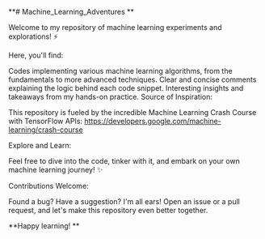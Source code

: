 **# Machine_Learning_Adventures **

Welcome to my repository of machine learning experiments and explorations! ⚡

Here, you'll find:

Codes implementing various machine learning algorithms, from the fundamentals to more advanced techniques.
Clear and concise comments explaining the logic behind each code snippet.
Interesting insights and takeaways from my hands-on practice.
Source of Inspiration:

This repository is fueled by the incredible Machine Learning Crash Course with TensorFlow APIs: https://developers.google.com/machine-learning/crash-course

Explore and Learn:

Feel free to dive into the code, tinker with it, and embark on your own machine learning journey! ✨

Contributions Welcome:

Found a bug? Have a suggestion? I'm all ears!  Open an issue or a pull request, and let's make this repository even better together.

**Happy learning! **
